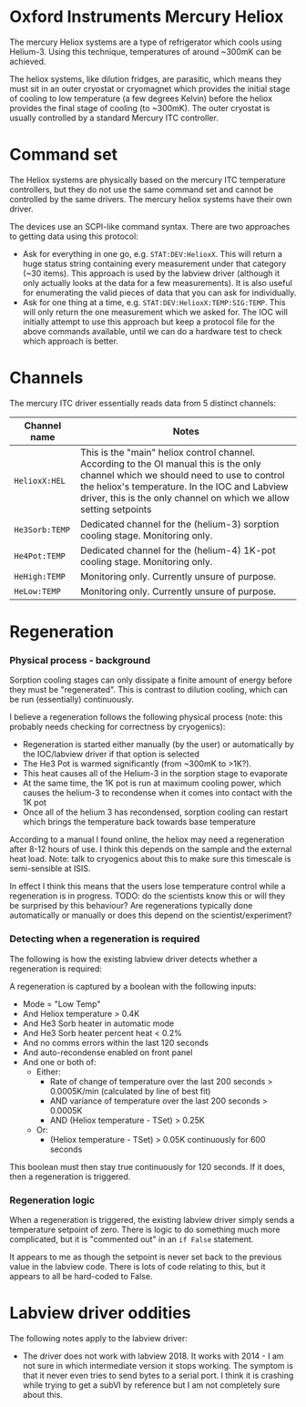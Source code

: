 # Oxford Instruments Mercury Heliox

The mercury Heliox systems are a type of refrigerator which cools using Helium-3. Using this technique, temperatures of around ~300mK can be achieved. 

The heliox systems, like dilution fridges, are parasitic, which means they must sit in an outer cryostat or cryomagnet which provides the initial stage of cooling to low temperature (a few degrees Kelvin) before the heliox provides the final stage of cooling (to ~300mK). The outer cryostat is usually controlled by a standard Mercury ITC controller.

# Command set

The Heliox systems are physically based on the mercury ITC temperature controllers, but they do not use the same command set and cannot be controlled by the same drivers. The mercury heliox systems have their own driver.

The devices use an SCPI-like command syntax. There are two approaches to getting data using this protocol:
- Ask for everything in one go, e.g. `STAT:DEV:HelioxX`. This will return a huge status string containing every measurement under that category (~30 items). This approach is used by the labview driver (although it only actually looks at the data for a few measurements). It is also useful for enumerating the valid pieces of data that you can ask for individually.
- Ask for one thing at a time, e.g. `STAT:DEV:HelioxX:TEMP:SIG:TEMP`. This will only return the one measurement which we asked for. The IOC will initially attempt to use this approach but keep a protocol file for the above commands available, until we can do a hardware test to check which approach is better.

# Channels

The mercury ITC driver essentially reads data from 5 distinct channels:

| Channel name | Notes |
| --- | --- |
| `HelioxX:HEL` | This is the "main" heliox control channel. According to the OI manual this is the only channel which we should need to use to control the heliox's temperature. In the IOC and Labview driver, this is the only channel on which we allow setting setpoints |
| `He3Sorb:TEMP` | Dedicated channel for the (helium-3) sorption cooling stage. Monitoring only. | 
| `He4Pot:TEMP` | Dedicated channel for the (helium-4) 1K-pot cooling stage. Monitoring only. | 
| `HeHigh:TEMP` | Monitoring only. Currently unsure of purpose. | 
| `HeLow:TEMP` | Monitoring only. Currently unsure of purpose. | 

# Regeneration

### Physical process - background

Sorption cooling stages can only dissipate a finite amount of energy before they must be "regenerated". This is contrast to dilution cooling, which can be run (essentially) continuously.

I believe a regeneration follows the following physical process (note: this probably needs checking for correctness by cryogenics):
- Regeneration is started either manually (by the user) or automatically by the IOC/labview driver if that option is selected
- The He3 Pot is warmed significantly (from ~300mK to >1K?).
- This heat causes all of the Helium-3 in the sorption stage to evaporate
- At the same time, the 1K pot is run at maximum cooling power, which causes the helium-3 to recondense when it comes into contact with the 1K pot
- Once all of the helium 3 has recondensed, sorption cooling can restart which brings the temperature back towards base temperature

According to a manual I found online, the heliox may need a regeneration after 8-12 hours of use. I think this depends on the sample and the external heat load. Note: talk to cryogenics about this to make sure this timescale is semi-sensible at ISIS.

In effect I think this means that the users lose temperature control while a regeneration is in progress. TODO: do the scientists know this or will they be surprised by this behaviour? Are regenerations typically done automatically or manually or does this depend on the scientist/experiment?

### Detecting when a regeneration is required

The following is how the existing labview driver detects whether a regeneration is required:

A regeneration is captured by a boolean with the following inputs:
- Mode = "Low Temp"
- And Heliox temperature > 0.4K
- And He3 Sorb heater in automatic mode
- And He3 Sorb heater percent heat < 0.2%
- And no comms errors within the last 120 seconds
- And auto-recondense enabled on front panel
- And one or both of:
  * Either:
    * Rate of change of temperature over the last 200 seconds > 0.0005K/min (calculated by line of best fit)
    * AND variance of temperature over the last 200 seconds > 0.0005K
    * AND (Heliox temperature - TSet) > 0.25K
  * Or:
    * (Heliox temperature - TSet) > 0.05K continuously for 600 seconds

This boolean must then stay true continuously for 120 seconds. If it does, then a regeneration is triggered.

### Regeneration logic

When a regeneration is triggered, the existing labview driver simply sends a temperature setpoint of zero. There is logic to do something much more complicated, but it is "commented out" in an `if False` statement.

It appears to me as though the setpoint is never set back to the previous value in the labview code. There is lots of code relating to this, but it appears to all be hard-coded to False.

# Labview driver oddities

The following notes apply to the labview driver:
- The driver does not work with labview 2018. It works with 2014 - I am not sure in which intermediate version it stops working. The symptom is that it never even tries to send bytes to a serial port. I think it is crashing while trying to get a subVI by reference but I am not completely sure about this.